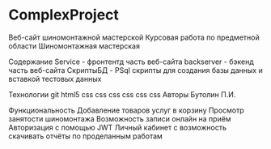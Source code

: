 # ComplexProject
Веб-сайт шиномонтажной мастерской
Курсовая работа по предметной области Шиномонтажная мастерская

Содержание
Service - фронтентд часть веб-сайта
backserver - бэкенд часть веб-сайта
СкриптыБД - PSql скрипты для создания базы данных и вставкой тестовых данных

Технологии
git html5 css css css css css css
Авторы
Бутолин П.И.

Функциональность
Добавление товаров услуг в корзину
Просмотр занятости шиномонтажа
Возможность записи онлайн на приём
Авторизация с помощью JWT
Личный кабинет с возможность скачивать отчёты по проделанным работам

